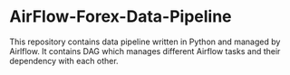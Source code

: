 # AirFlow-Forex-Data-Pipeline
This repository contains  data pipeline written in Python and managed by Airlflow. It contains DAG which manages different Airflow tasks and their dependency with each other.

